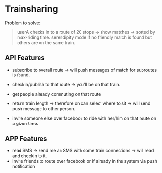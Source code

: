# Trainsharing

Problem to solve:
  > userA checks in to a route of 20 stops -> show matches -> sorted by max-riding time.
  > serendipity mode if no friendly match is found but others are on the same train.

## API Features

* subscribe to overall route -> will push messages of match for subroutes is found.
* checkin/publish to that route -> you'll be on that train.
* get people already commuting on that route

* return train length -> therefore on can select where to sit -> will send push message to other person.

* invite someone else over facebook to ride with her/him on that route on a given time.

## APP Features

* read SMS -> send me an SMS with some train connections -> will read and checkin to it.
* invite friends to route over facebook or if already in the system via push notification